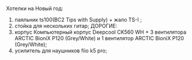 Хотелки на Новый год:
1. паяльник ts100(BC2 Tips with Supply) + жало TS-I ;
2. стойка для нескольких гитар;
  ДОРОГИЕ:
1. корпус Компьютерный корпус Deepcool CK560 WH + 3 вентилятора ARCTIC BioniX P120 (Grey/White) и 1 вентилятор ARCTIC BioniX P120 (Grey/White);
2. усилитель для наушников fiio k5 pro;
